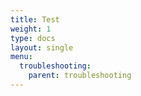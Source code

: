 ```yaml
---
title: Test
weight: 1
type: docs
layout: single
menu: 
  troubleshooting:
    parent: troubleshooting
---
```

